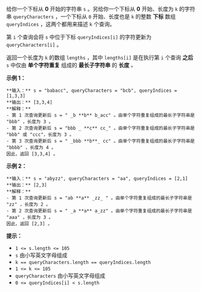 给你一个下标从 **0** 开始的字符串 `s` 。另给你一个下标从 **0** 开始、长度为 `k` 的字符串 `queryCharacters`
，一个下标从 `0` 开始、长度也是 `k` 的整数 **下标** 数组 `queryIndices` ，这两个都用来描述 `k` 个查询。

第 `i` 个查询会将 `s` 中位于下标 `queryIndices[i]` 的字符更新为 `queryCharacters[i]` 。

返回一个长度为 `k` 的数组 `lengths` ，其中 `lengths[i]` 是在执行第 `i` 个查询 **之后** `s` 中仅由
**单个字符重复** 组成的 **最长子字符串** 的 **长度** _。_



**示例 1：**

    
    
    **输入：** s = "babacc", queryCharacters = "bcb", queryIndices = [1,3,3]
    **输出：** [3,3,4]
    **解释：**
    - 第 1 次查询更新后 s = " _b **b** b_acc" 。由单个字符重复组成的最长子字符串是 "bbb" ，长度为 3 。
    - 第 2 次查询更新后 s = "bbb _ **c** cc_" 。由单个字符重复组成的最长子字符串是 "bbb" 或 "ccc"，长度为 3 。
    - 第 3 次查询更新后 s = " _bbb **b**_ cc" 。由单个字符重复组成的最长子字符串是 "bbbb" ，长度为 4 。
    因此，返回 [3,3,4] 。

**示例 2：**

    
    
    **输入：** s = "abyzz", queryCharacters = "aa", queryIndices = [2,1]
    **输出：** [2,3]
    **解释：**
    - 第 1 次查询更新后 s = "ab **a** _zz_ " 。由单个字符重复组成的最长子字符串是 "zz" ，长度为 2 。
    - 第 2 次查询更新后 s = " _a **a** a_zz" 。由单个字符重复组成的最长子字符串是 "aaa" ，长度为 3 。
    因此，返回 [2,3] 。
    



**提示：**

  * `1 <= s.length <= 105`
  * `s` 由小写英文字母组成
  * `k == queryCharacters.length == queryIndices.length`
  * `1 <= k <= 105`
  * `queryCharacters` 由小写英文字母组成
  * `0 <= queryIndices[i] < s.length`

